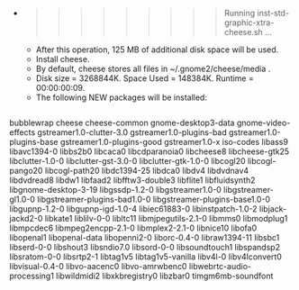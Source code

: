 * >>>>>>>>> Running inst-std-graphic-xtra-cheese.sh ...
  * After this operation, 125 MB of additional disk space will be used.
  * Install cheese.
  * By default, cheese stores all files in ~/.gnome2/cheese/media . 
  * Disk size = 3268844K. Space Used = 148384K. Runtime = 00:00:00:09.
  * The following NEW packages will be installed:
  ```bash
bubblewrap cheese cheese-common gnome-desktop3-data gnome-video-effects
gstreamer1.0-clutter-3.0 gstreamer1.0-plugins-bad gstreamer1.0-plugins-base gstreamer1.0-plugins-good gstreamer1.0-x
iso-codes libass9 libavc1394-0 libbs2b0 libcaca0
libcdparanoia0 libcheese8 libcheese-gtk25 libclutter-1.0-0 libclutter-gst-3.0-0
libclutter-gtk-1.0-0 libcogl20 libcogl-pango20 libcogl-path20 libdc1394-25
libdca0 libdv4 libdvdnav4 libdvdread8 libdw1
libfaad2 libfftw3-double3 libflite1 libfluidsynth2 libgnome-desktop-3-19
libgssdp-1.2-0 libgstreamer1.0-0 libgstreamer-gl1.0-0 libgstreamer-plugins-bad1.0-0 libgstreamer-plugins-base1.0-0
libgupnp-1.2-0 libgupnp-igd-1.0-4 libiec61883-0 libinstpatch-1.0-2 libjack-jackd2-0
libkate1 liblilv-0-0 libltc11 libmjpegutils-2.1-0 libmms0
libmodplug1 libmpcdec6 libmpeg2encpp-2.1-0 libmplex2-2.1-0 libnice10
libofa0 libopenal1 libopenal-data libopenni2-0 liborc-0.4-0
libraw1394-11 libsbc1 libserd-0-0 libshout3 libsndio7.0
libsord-0-0 libsoundtouch1 libspandsp2 libsratom-0-0 libsrtp2-1
libtag1v5 libtag1v5-vanilla libv4l-0 libv4lconvert0 libvisual-0.4-0
libvo-aacenc0 libvo-amrwbenc0 libwebrtc-audio-processing1 libwildmidi2 libxkbregistry0
libzbar0 timgm6mb-soundfont
  ```
